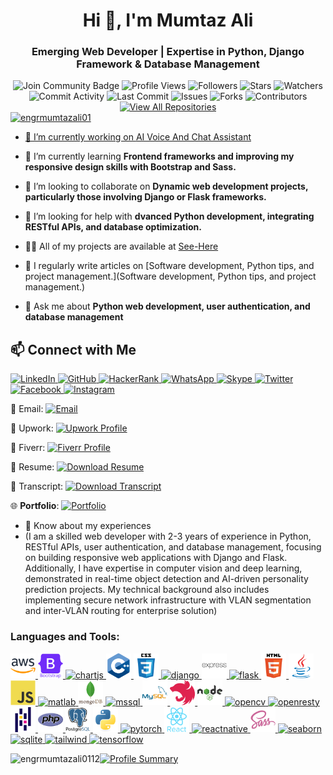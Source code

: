 
<h1 align="center">Hi 👋, I'm Mumtaz Ali</h1>
<h3 align="center">Emerging Web Developer | Expertise in Python, Django Framework & Database Management</h3>

<div align="center">
      
   <a>
    <img src="https://img.shields.io/discord/733027681184251937.svg?style=flat&label=Join%20Community&color=7289DA" alt="Join Community Badge"/>
  </a>

  <img src="https://komarev.com/ghpvc/?username=engrmumtazali0112&label=Profile%20Views&color=0e75b6&style=flat" alt="Profile Views"/>
  <img src="https://img.shields.io/github/followers/engrmumtazali0112?label=Followers&style=social" alt="Followers"/>
  <img src="https://img.shields.io/github/stars/engrmumtazali0112?label=Stars&style=social" alt="Stars"/>

  <img src="https://img.shields.io/github/watchers/engrmumtazali0112/engrmumtazali0112?label=Watchers&style=social" alt="Watchers"/>
  <img src="https://img.shields.io/github/commit-activity/m/engrmumtazali0112/engrmumtazali0112?label=Commits" alt="Commit Activity"/>
  <img src="https://img.shields.io/github/last-commit/engrmumtazali0112/engrmumtazali0112?label=Last%20Commit" alt="Last Commit"/>

  <img src="https://img.shields.io/github/issues/engrmumtazali0112/engrmumtazali0112?label=Issues" alt="Issues"/>
 
  <img src="https://img.shields.io/github/forks/engrmumtazali0112/engrmumtazali0112?label=Forks&style=social" alt="Forks"/>
  <img src="https://img.shields.io/github/contributors/engrmumtazali0112/engrmumtazali0112?label=Contributors" alt="Contributors"/>
  
  
  <div align="center">
  <!-- Previous badges here... -->

  <!-- New Repositories badge -->
  <a href="https://github.com/engrmumtazali0112?tab=repositories">
    <img src="https://img.shields.io/badge/Repositories-View%20All-green?style=for-the-badge&logo=github" alt="View All Repositories"/>
  </a>


  <!-- Rest of the badges... -->
</div>
</div>
</a> <a href="https://x.com/engrmumtazali01?s=21" target="blank"> <img src="https://img.shields.io/twitter/follow/engrmumtazali01?logo=twitter&style=for-the-badge" alt="engrmumtazali01"/>
  







- 🔭 I’m currently working on [AI Voice And Chat Assistant](https://github.com/engrmumtazali0112/Codex-Cue_Internship/tree/main/voice-chat-assistant)

- 🌱 I’m currently learning **Frontend frameworks and improving my responsive design skills with Bootstrap and Sass.**

- 👯 I’m looking to collaborate on **Dynamic web development projects, particularly those involving Django or Flask frameworks.**

- 🤝 I’m looking for help with **dvanced Python development, integrating RESTful APIs, and database optimization.**
  
- 👨‍💻 All of my projects are available at [See-Here](https://github.com/engrmumtazali0112) 

- 📝 I regularly write articles on [Software development, Python tips, and project management.](Software development, Python tips, and project management.)

- 💬 Ask me about **Python web development, user authentication, and database management**

## 📫 Connect with Me

<p align="left">
  <!-- Professional Networks -->
  <a href="https://linkedin.com/in/mumtazali12" target="_blank">
    <img src="https://img.shields.io/badge/LinkedIn-0077B5?style=for-the-badge&logo=linkedin&logoColor=white" alt="LinkedIn"/>
  </a>
  <a href="https://github.com/engrmumtazali0112/engrmumtazali0112/tree/main" target="_blank">
    <img src="https://img.shields.io/badge/GitHub-100000?style=for-the-badge&logo=github&logoColor=white" alt="GitHub"/>
  </a>
  <a href="https://www.hackerrank.com/engrmumtazali01" target="_blank">
    <img src="https://img.shields.io/badge/-Hackerrank-2EC866?style=for-the-badge&logo=HackerRank&logoColor=white" alt="HackerRank"/>
  </a>

  <!-- Messaging & Communication -->
  <a href="https://wa.me/923476338292" target="_blank">
    <img src="https://img.shields.io/badge/WhatsApp-25D366?style=for-the-badge&logo=whatsapp&logoColor=white" alt="WhatsApp"/>
  </a>
  <a href="https://join.skype.com/invite/rxDq4gBgCzAI" target="_blank">
    <img src="https://img.shields.io/badge/Skype-00AFF0?style=for-the-badge&logo=skype&logoColor=white" alt="Skype"/>
  </a>

  <!-- Social Media -->
  <a href="https://twitter.com/mali_yzi" target="_blank">
    <img src="https://img.shields.io/badge/Twitter-1DA1F2?style=for-the-badge&logo=twitter&logoColor=white" alt="Twitter"/>
  </a>
  <a href="https://fb.com/mumtaz ali" target="_blank">
    <img src="https://img.shields.io/badge/Facebook-1877F2?style=for-the-badge&logo=facebook&logoColor=white" alt="Facebook"/>
  </a>
  <a href="https://www.instagram.com/its_maliyzi?igsh=mwr1y2x1a2xpazbpoa" target="_blank">
    <img src="https://img.shields.io/badge/Instagram-E4405F?style=for-the-badge&logo=instagram&logoColor=white" alt="Instagram"/>
  </a>
</p>

  


 
 <div align="left">
  
📧 Email: <a href="mailto:engrmumtazali01@gmail.com">
  <img src="https://img.shields.io/badge/Gmail-D14836?style=for-the-badge&logo=gmail&logoColor=white" alt="Email">
</a>

💼 Upwork: <a href="https://www.upwork.com/nx/find-work/best-matches" target="_blank">
  <img src="https://img.shields.io/badge/Upwork-6FDA44?style=for-the-badge&logo=upwork&logoColor=white" alt="Upwork Profile">
</a>

🌟 Fiverr: <a href="https://www.fiverr.com/engrmumtazali01?up_rollout=true" target="_blank">
  <img src="https://img.shields.io/badge/Fiverr-1DBF73?style=for-the-badge&logo=fiverr&logoColor=white" alt="Fiverr Profile">
</a>

📄 Resume: <a href="https://github.com/engrmumtazali0112/engrmumtazali0112/blob/main/Resumi.pdf" download="Mumtaz_Ali_Resume.pdf" target="_blank">
  <img src="https://img.shields.io/badge/Download-Resume-blue?style=for-the-badge&logo=adobe-acrobat-reader" alt="Download Resume">
</a>

📄 Transcript: <a href="https://github.com/engrmumtazali0112/engrmumtazali0112/blob/main/Transcript.pdf" download="Mumtaz_Ali_Transcript.pdf" target="_blank">
  <img src="https://img.shields.io/badge/Download-Transcript-blue?style=for-the-badge&logo=adobe-acrobat-reader" alt="Download Transcript">
</a>


🌐 **Portfolio**: <a href="https://portfolio-mmpligbk9-engrmumtazali0112s-projects.vercel.app/" target="blank"> <img src="https://img.shields.io/badge/Portfolio-00C7B7?style=for-the-badge&logo=vercel&logoColor=white" alt="Portfolio"> </a> 


- 📄 Know about my experiences
- (I am a skilled web developer with 2-3 years of experience in Python, RESTful APIs, user authentication, and database management, focusing on 
building responsive web applications with Django and Flask. Additionally, I have expertise in computer vision and deep learning, demonstrated in 
real-time object detection and AI-driven personality prediction projects. My technical background also includes implementing secure network 
infrastructure with VLAN segmentation and inter-VLAN routing for enterprise solution)





<h3 align="left">Languages and Tools:</h3>
<p align="left"> <a href="https://aws.amazon.com" target="_blank" rel="noreferrer"> <img src="https://raw.githubusercontent.com/devicons/devicon/master/icons/amazonwebservices/amazonwebservices-original-wordmark.svg" alt="aws" width="40" height="40"/> </a> <a href="https://getbootstrap.com" target="_blank" rel="noreferrer"> <img src="https://raw.githubusercontent.com/devicons/devicon/master/icons/bootstrap/bootstrap-plain-wordmark.svg" alt="bootstrap" width="40" height="40"/> </a> <a href="https://www.chartjs.org" target="_blank" rel="noreferrer"> <img src="https://www.chartjs.org/media/logo-title.svg" alt="chartjs" width="40" height="40"/> </a> <a href="https://www.w3schools.com/cpp/" target="_blank" rel="noreferrer"> <img src="https://raw.githubusercontent.com/devicons/devicon/master/icons/cplusplus/cplusplus-original.svg" alt="cplusplus" width="40" height="40"/> </a> <a href="https://www.w3schools.com/css/" target="_blank" rel="noreferrer"> <img src="https://raw.githubusercontent.com/devicons/devicon/master/icons/css3/css3-original-wordmark.svg" alt="css3" width="40" height="40"/> </a> <a href="https://www.djangoproject.com/" target="_blank" rel="noreferrer"> <img src="https://cdn.worldvectorlogo.com/logos/django.svg" alt="django" width="40" height="40"/> </a> <a href="https://expressjs.com" target="_blank" rel="noreferrer"> <img src="https://raw.githubusercontent.com/devicons/devicon/master/icons/express/express-original-wordmark.svg" alt="express" width="40" height="40"/> </a> <a href="https://flask.palletsprojects.com/" target="_blank" rel="noreferrer"> <img src="https://www.vectorlogo.zone/logos/pocoo_flask/pocoo_flask-icon.svg" alt="flask" width="40" height="40"/> </a> <a href="https://www.w3.org/html/" target="_blank" rel="noreferrer"> <img src="https://raw.githubusercontent.com/devicons/devicon/master/icons/html5/html5-original-wordmark.svg" alt="html5" width="40" height="40"/> </a> <a href="https://www.java.com" target="_blank" rel="noreferrer"> <img src="https://raw.githubusercontent.com/devicons/devicon/master/icons/java/java-original.svg" alt="java" width="40" height="40"/> </a> <a href="https://developer.mozilla.org/en-US/docs/Web/JavaScript" target="_blank" rel="noreferrer"> <img src="https://raw.githubusercontent.com/devicons/devicon/master/icons/javascript/javascript-original.svg" alt="javascript" width="40" height="40"/> </a> <a href="https://www.mathworks.com/" target="_blank" rel="noreferrer"> <img src="https://upload.wikimedia.org/wikipedia/commons/2/21/Matlab_Logo.png" alt="matlab" width="40" height="40"/> </a> <a href="https://www.mongodb.com/" target="_blank" rel="noreferrer"> <img src="https://raw.githubusercontent.com/devicons/devicon/master/icons/mongodb/mongodb-original-wordmark.svg" alt="mongodb" width="40" height="40"/> </a> <a href="https://www.microsoft.com/en-us/sql-server" target="_blank" rel="noreferrer"> <img src="https://www.svgrepo.com/show/303229/microsoft-sql-server-logo.svg" alt="mssql" width="40" height="40"/> </a> <a href="https://www.mysql.com/" target="_blank" rel="noreferrer"> <img src="https://raw.githubusercontent.com/devicons/devicon/master/icons/mysql/mysql-original-wordmark.svg" alt="mysql" width="40" height="40"/> </a> <a href="https://nestjs.com/" target="_blank" rel="noreferrer"> <img src="https://raw.githubusercontent.com/devicons/devicon/master/icons/nestjs/nestjs-plain.svg" alt="nestjs" width="40" height="40"/> </a> <a href="https://nodejs.org" target="_blank" rel="noreferrer"> <img src="https://raw.githubusercontent.com/devicons/devicon/master/icons/nodejs/nodejs-original-wordmark.svg" alt="nodejs" width="40" height="40"/> </a> <a href="https://opencv.org/" target="_blank" rel="noreferrer"> <img src="https://www.vectorlogo.zone/logos/opencv/opencv-icon.svg" alt="opencv" width="40" height="40"/> </a> <a href="https://openresty.org/" target="_blank" rel="noreferrer"> <img src="https://openresty.org/images/logo.png" alt="openresty" width="40" height="40"/> </a> <a href="https://pandas.pydata.org/" target="_blank" rel="noreferrer"> <img src="https://raw.githubusercontent.com/devicons/devicon/2ae2a900d2f041da66e950e4d48052658d850630/icons/pandas/pandas-original.svg" alt="pandas" width="40" height="40"/> </a> <a href="https://www.php.net" target="_blank" rel="noreferrer"> <img src="https://raw.githubusercontent.com/devicons/devicon/master/icons/php/php-original.svg" alt="php" width="40" height="40"/> </a> <a href="https://www.postgresql.org" target="_blank" rel="noreferrer"> <img src="https://raw.githubusercontent.com/devicons/devicon/master/icons/postgresql/postgresql-original-wordmark.svg" alt="postgresql" width="40" height="40"/> </a> <a href="https://www.python.org" target="_blank" rel="noreferrer"> <img src="https://raw.githubusercontent.com/devicons/devicon/master/icons/python/python-original.svg" alt="python" width="40" height="40"/> </a> <a href="https://pytorch.org/" target="_blank" rel="noreferrer"> <img src="https://www.vectorlogo.zone/logos/pytorch/pytorch-icon.svg" alt="pytorch" width="40" height="40"/> </a> <a href="https://reactjs.org/" target="_blank" rel="noreferrer"> <img src="https://raw.githubusercontent.com/devicons/devicon/master/icons/react/react-original-wordmark.svg" alt="react" width="40" height="40"/> </a> <a href="https://reactnative.dev/" target="_blank" rel="noreferrer"> <img src="https://reactnative.dev/img/header_logo.svg" alt="reactnative" width="40" height="40"/> </a> <a href="https://sass-lang.com" target="_blank" rel="noreferrer"> <img src="https://raw.githubusercontent.com/devicons/devicon/master/icons/sass/sass-original.svg" alt="sass" width="40" height="40"/> </a> <a href="https://seaborn.pydata.org/" target="_blank" rel="noreferrer"> <img src="https://seaborn.pydata.org/_images/logo-mark-lightbg.svg" alt="seaborn" width="40" height="40"/> </a> <a href="https://www.sqlite.org/" target="_blank" rel="noreferrer"> <img src="https://www.vectorlogo.zone/logos/sqlite/sqlite-icon.svg" alt="sqlite" width="40" height="40"/> </a> <a href="https://tailwindcss.com/" target="_blank" rel="noreferrer"> <img src="https://www.vectorlogo.zone/logos/tailwindcss/tailwindcss-icon.svg" alt="tailwind" width="40" height="40"/> </a> <a href="https://www.tensorflow.org" target="_blank" rel="noreferrer"> <img src="https://www.vectorlogo.zone/logos/tensorflow/tensorflow-icon.svg" alt="tensorflow" width="40" height="40"/> </a> </p>

<p><img align="left" src="https://github-readme-stats.vercel.app/api/top-langs?username=engrmumtazali0112&show_icons=true&locale=en&layout=compact" alt="engrmumtazali0112" /></p>



</div>
<a href="https://github.com/engrmumtazali0112">
  <img src="https://github-profile-summary-cards.vercel.app/api/cards/profile-details?username=engrmumtazali0112&theme=dracula" alt="Profile Summary"/>
</a>


